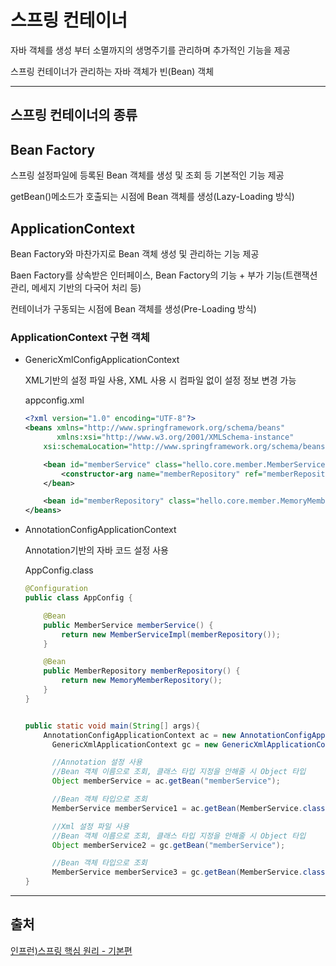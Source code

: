 # 스프링 컨테이너

자바 객체를 생성 부터 소멸까지의 생명주기를 관리하며 추가적인 기능을 제공

스프링 컨테이너가 관리하는 자바 객체가 빈(Bean) 객체

<hr />

## 스프링 컨테이너의 종류

## Bean Factory

스프링 설정파일에 등록된 Bean 객체를 생성 및 조회 등 기본적인 기능 제공

getBean()메소드가 호출되는 시점에 Bean 객체를 생성(Lazy-Loading 방식)

## ApplicationContext

Bean Factory와 마찬가지로 Bean 객체 생성 및 관리하는 기능 제공

Baen Factory를 상속받은 인터페이스, Bean Factory의 기능 + 부가 기능(트랜잭션 관리, 메세지 기반의 다국어 처리 등)

컨테이너가 구동되는 시점에 Bean 객체를 생성(Pre-Loading 방식)

### ApplicationContext 구현 객체

- GenericXmlConfigApplicationContext

  XML기반의 설정 파일 사용, XML 사용 시 컴파일 없이 설정 정보 변경 가능

  appconfig.xml

  ```xml
  <?xml version="1.0" encoding="UTF-8"?>
  <beans xmlns="http://www.springframework.org/schema/beans"
         xmlns:xsi="http://www.w3.org/2001/XMLSchema-instance"
      xsi:schemaLocation="http://www.springframework.org/schema/beans http://www.springframework.org/schema/beans/spring-beans.xsd">

      <bean id="memberService" class="hello.core.member.MemberServiceImpl">
          <constructor-arg name="memberRepository" ref="memberRepository" />
      </bean>

      <bean id="memberRepository" class="hello.core.member.MemoryMemberRepository"/>
  </beans>
  ```

- AnnotationConfigApplicationContext

  Annotation기반의 자바 코드 설정 사용

  AppConfig.class

  ```java
  @Configuration
  public class AppConfig {

      @Bean
      public MemberService memberService() {
          return new MemberServiceImpl(memberRepository());
      }

      @Bean
      public MemberRepository memberRepository() {
          return new MemoryMemberRepository();
      }
  }

  ```

  ```java

  public static void main(String[] args){
      AnnotationConfigApplicationContext ac = new AnnotationConfigApplicationContext(AppConfig.class);
        GenericXmlApplicationContext gc = new GenericXmlApplicationContext("appConfig.xml");

        //Annotation 설정 사용
        //Bean 객체 이름으로 조회, 클래스 타입 지정을 안해줄 시 Object 타입
        Object memberService = ac.getBean("memberService");

        //Bean 객체 타입으로 조회
        MemberService memberService1 = ac.getBean(MemberService.class);

        //Xml 설정 파일 사용
        //Bean 객체 이름으로 조회, 클래스 타입 지정을 안해줄 시 Object 타입
        Object memberService2 = gc.getBean("memberService");

        //Bean 객체 타입으로 조회
        MemberService memberService3 = gc.getBean(MemberService.class);
  }

  ```

<!-- ```java
    //
    Member member = new Member();
``` -->

<hr/>

## 출처

[인프런)스프링 핵심 원리 - 기본편](https://www.inflearn.com/course/%EC%8A%A4%ED%94%84%EB%A7%81-%ED%95%B5%EC%8B%AC-%EC%9B%90%EB%A6%AC-%EA%B8%B0%EB%B3%B8%ED%8E%B8/dashboard)
